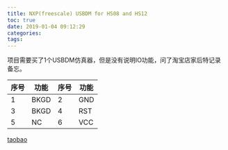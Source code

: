 ```yaml
---
title: NXP(freescale) USBDM for HS08 and HS12
toc: true
date: 2019-01-04 09:12:29
categories:
tags:
---
```


项目需要买了1个USBDM仿真器，但是没有说明IO功能，问了淘宝店家后特记录备忘。  

|序号|功能|序号|功能|
|---|---|---|---|
|1|BKGD|2|GND|
|3|BKGD|4|RST|
|5|NC|6|VCC|

[taobao](https://item.taobao.com/item.htm?spm=a1z09.2.0.0.7e432e8dlokL8y&id=563639288303&_u=44l82007830)
